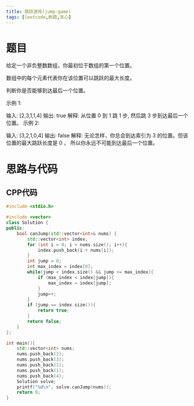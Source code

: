 ```yaml
---
title: 跳跃游戏(jump-game)
tags: [leetcode,刷题,贪心]
---
```


# 题目

给定一个非负整数数组，你最初位于数组的第一个位置。

数组中的每个元素代表你在该位置可以跳跃的最大长度。

判断你是否能够到达最后一个位置。

示例 1:

输入: [2,3,1,1,4]
输出: true
解释: 从位置 0 到 1 跳 1 步, 然后跳 3 步到达最后一个位置。
示例 2:

输入: [3,2,1,0,4]
输出: false
解释: 无论怎样，你总会到达索引为 3 的位置。但该位置的最大跳跃长度是 0 ， 所以你永远不可能到达最后一个位置。

# 思路与代码



## CPP代码

```c++
#include <stdio.h>

#include <vector>
class Solution {
public:
    bool canJump(std::vector<int>& nums) {
        std::vector<int> index;
        for (int i = 0; i < nums.size(); i++){
        	index.push_back(i + nums[i]);
        }
        int jump = 0;
        int max_index = index[0];
        while(jump < index.size() && jump <= max_index){
        	if (max_index < index[jump]){
	        	max_index = index[jump];
	        }
        	jump++;
        }
        if (jump == index.size()){
        	return true;
        }
        return false;
    }
};

int main(){
	std::vector<int> nums;
	nums.push_back(2);
	nums.push_back(3);
	nums.push_back(1);
	nums.push_back(1);
	nums.push_back(4);
	Solution solve;
	printf("%d\n", solve.canJump(nums));
	return 0;
}

```


